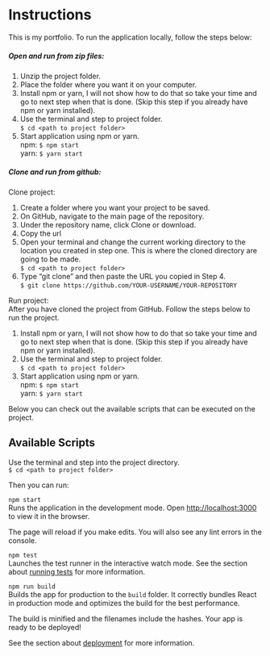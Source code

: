 # Instructions

This is my portfolio.
To run the application locally, follow the steps below:

##### Open and run from zip files:

1. Unzip the project folder.
2. Place the folder where you want it on your computer.
3. Install npm or yarn, I will not show how to do that so take your time and go to next step when that is done. (Skip this step if you already have npm or yarn installed).
4. Use the terminal and step to project folder.<br />
```$ cd <path to project folder>```
5. Start application using npm or yarn.<br />
npm: ```$ npm start```<br />
yarn: ```$ yarn start```

##### Clone and run from github:

Clone project:

1. Create a folder where you want your project to be saved. 
2. On GitHub, navigate to the main page of the repository.
3. Under the repository name, click Clone or download.
4. Copy the url
5. Open your terminal and change the current working directory to the location you created in step one. This is where the cloned directory are going to be made.<br />
```$ cd <path to project folder>```
6. Type “git clone” and then paste the URL you copied in Step 4.<br /> 
```$ git clone https://github.com/YOUR-USERNAME/YOUR-REPOSITORY```

Run project:<br />
After you have cloned the project from GitHub. Follow the steps below to run the project.

1. Install npm or yarn, I will not show how to do that so take your time and go to next step when that is done. (Skip this step if you already have npm or yarn installed).
2. Use the terminal and step to project folder.<br />
```$ cd <path to project folder>```
2. Start application using npm or yarn.<br />
npm: ```$ npm start```<br />
yarn: ```$ yarn start```

Below you can check out the available scripts that can be executed on the project.

## Available Scripts

Use the terminal and step into the project directory.<br />
```$ cd <path to project folder>```

Then you can run:

```npm start```<br />
Runs the application in the development mode.
Open [http://localhost:3000](http://localhost:3000) to view it in the browser.

The page will reload if you make edits.
You will also see any lint errors in the console.

```npm test```<br />
Launches the test runner in the interactive watch mode.
See the section about [running tests](https://facebook.github.io/create-react-app/docs/running-tests) for more information.

```npm run build```<br />
Builds the app for production to the `build` folder.
It correctly bundles React in production mode and optimizes the build for the best performance.

The build is minified and the filenames include the hashes.
Your app is ready to be deployed!

See the section about [deployment](https://facebook.github.io/create-react-app/docs/deployment) for more information.